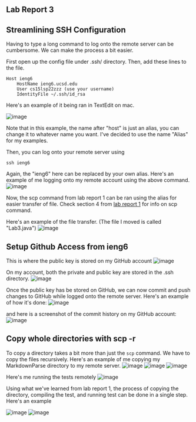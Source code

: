 ## Lab Report 3

## Streamlining SSH Configuration
Having to type a long command to log onto the remote server can be cumbersome. We can make the process a bit easier. 

First open up the config file under .ssh/ directory. 
Then, add these lines to the file. 
```
Host ieng6
    HostName ieng6.ucsd.edu
    User cs15lsp22zzz (use your username)
    IdentityFile ~/.ssh/id_rsa

```
Here's an example of it being ran in TextEdit on mac. 

![image](config.png)

Note that in this example, the name after "host" is just an alias, you can change it to whatever name you want. I've decided to use the name "Alias" for my examples. 

Then, you can log onto your remote server using 
```
ssh ieng6
```
Again, the "ieng6" here can be replaced by your own alias. Here's an example of me logging onto my remote account using the above command. 
![image](sshAlias.png)

Now, the scp command from lab report 1 can be ran using the alias for easier transfer of file. Check section 4 from [lab report 1](https://mrreganwang.github.io/cse15l-lab-reports/lab-report-1-week-2) for info on scp command. 

Here's an example of the file transfer. (The file I moved is called "Lab3.java")
![image](scpLab3.png)

## Setup Github Access from ieng6
This is where the public key is stored on my GitHub account
![image](githubKey.png)

On my account, both the private and public key are stored in the .ssh directory. 
![image](ssh.png)

Once the public key has be stored on GitHub, we can now commit and push changes to GitHub while logged onto the remote server. Here's an example of how it's done:
![image](commitPush.png)

and here is a screenshot of the commit history on my GitHub account: 
![image](commitHistory.png)

## Copy whole directories with scp -r
To copy a directory takes a bit more than just the `scp` command. We have to copy the files recursively. Here's an example of me copying my MarkdownParse directory to my remote server. 
![image](copyDirectory1.png)
![image](copyDirectory2.png)
![image](copyDirectory3.png)

Here's me running the tests remotely
![image](compile&run.png)

Using what we've learned from lab report 1, the process of copying the directory, compiling the test, and running test can be done in a single step. Here's an example

![image](copy+runTest1.png)
![image](copy+runTest2.png)



